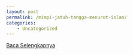 ```yaml
---
layout: post
permalink: /mimpi-jatuh-tangga-menurut-islam/
categories:
    - Uncategorized
---
```


[Baca Selengkapnya](/06)